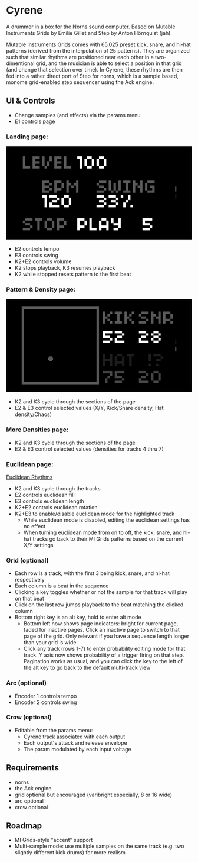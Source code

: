 # Cyrene
A drummer in a box for the Norns sound computer.
Based on Mutable Instruments Grids by Émilie Gillet and Step by Anton Hörnquist (jah)

Mutable Instruments Grids comes with 65,025 preset kick, snare, and hi-hat patterns (derived from the interpolation of 25 patterns). They are organized such that similar rhythms are positioned near each other in a two-dimentional grid, and the musician is able to select a position in that grid (and change that selection over time). In Cyrene, these rhythms are then fed into a rather direct port of Step for norns, which is a sample based, monome grid-enabled step sequencer using the Ack engine.

## UI & Controls
* Change samples (and effects) via the params menu
* E1 controls page

### Landing page:
![landing](screenshots/landing.png)
* E2 controls tempo
* E3 controls swing
* K2+E2 controls volume
* K2 stops playback, K3 resumes playback
* K2 while stopped resets pattern to the first beat

### Pattern & Density page:
![pattern-and-density](screenshots/pattern-and-density.png)
* K2 and K3 cycle through the sections of the page
* E2 & E3 control selected values (X/Y, Kick/Snare density, Hat density/Chaos)

### More Densities page:
* K2 and K3 cycle through the sections of the page
* E2 & E3 control selected values (densities for tracks 4 thru 7)

### Euclidean page:
[Euclidean Rhythms](https://en.wikipedia.org/wiki/Euclidean_rhythm)
* K2 and K3 cycle through the tracks
* E2 controls euclidean fill
* E3 controls euclidean length
* K2+E2 controls euclidean rotation
* K2+E3 to enable/disable euclidean mode for the highlighted track
  * While euclidean mode is disabled, editing the euclidean settings has no effect
  * When turning euclidean mode from on to off, the kick, snare, and hi-hat tracks go back to their MI Grids patterns based on the current X/Y settings

### Grid (optional)
* Each row is a track, with the first 3 being kick, snare, and hi-hat respectively
* Each column is a beat in the sequence
* Clicking a key toggles whether or not the sample for that track will play on that beat
* Click on the last row jumps playback to the beat matching the clicked column
* Bottom right key is an alt key, hold to enter alt mode
  * Bottom left now shows page indicators: bright for current page, faded for inactive pages. Click an inactive page to switch to that page of the grid. Only relevant if you have a sequence length longer than your grid is wide
  * Click any track (rows 1-7) to enter probability editing mode for that track. Y axis now shows probability of a trigger firing on that step. Pagination works as usual, and you can click the key to the left of the alt key to go back to the default multi-track view

### Arc (optional)
* Encoder 1 controls tempo
* Encoder 2 controls swing

### Crow (optional)
* Editable from the params menu:
  * Cyrene track associated with each output
  * Each output's attack and release envelope
  * The param modulated by each input voltage

## Requirements
* norns
* the Ack engine
* grid optional but encouraged (varibright especially, 8 or 16 wide)
* arc optional
* crow optional

## Roadmap
* MI Grids-style "accent" support
* Multi-sample mode: use multiple samples on the same track (e.g. two slightly different kick drums) for more realism
